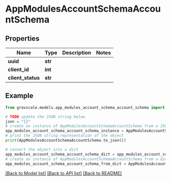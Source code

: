 # AppModulesAccountSchemaAccountSchema


## Properties

Name | Type | Description | Notes
------------ | ------------- | ------------- | -------------
**uuid** | **str** |  | 
**client_id** | **int** |  | 
**client_status** | **str** |  | 

## Example

```python
from gravscale.models.app_modules_account_schema_account_schema import AppModulesAccountSchemaAccountSchema

# TODO update the JSON string below
json = "{}"
# create an instance of AppModulesAccountSchemaAccountSchema from a JSON string
app_modules_account_schema_account_schema_instance = AppModulesAccountSchemaAccountSchema.from_json(json)
# print the JSON string representation of the object
print(AppModulesAccountSchemaAccountSchema.to_json())

# convert the object into a dict
app_modules_account_schema_account_schema_dict = app_modules_account_schema_account_schema_instance.to_dict()
# create an instance of AppModulesAccountSchemaAccountSchema from a dict
app_modules_account_schema_account_schema_from_dict = AppModulesAccountSchemaAccountSchema.from_dict(app_modules_account_schema_account_schema_dict)
```
[[Back to Model list]](../README.md#documentation-for-models) [[Back to API list]](../README.md#documentation-for-api-endpoints) [[Back to README]](../README.md)


